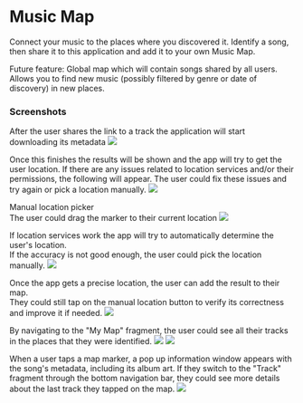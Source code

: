 # Music Map

Connect your music to the places where you discovered it. Identify a song, then share it to this
application and add it to your own Music Map.

Future feature: Global map which will contain songs shared by all users. Allows you to find new
music (possibly filtered by genre or date of discovery) in new places.

### Screenshots

After the user shares the link to a track the application will start downloading its metadata
![](Screenshots/1.png)

Once this finishes the results will be shown and the app will try to get the user location. If there
are any issues related to location services and/or their permissions, the following will appear. The
user could fix these issues and try again or pick a location manually.
![](Screenshots/2.png?raw=true)

Manual location picker  
The user could drag the marker to their current location
![](Screenshots/3.png?raw=true)

If location services work the app will try to automatically determine the user's location.  
If the accuracy is not good enough, the user could pick the location manually.
![](Screenshots/4.png?raw=true)

Once the app gets a precise location, the user can add the result to their map.  
They could still tap on the manual location button to verify its correctness and improve it if
needed.
![](Screenshots/5.png?raw=true)

By navigating to the "My Map" fragment, the user could see all their tracks in the places that they
were identified.
![](Screenshots/6.png?raw=true)
![](Screenshots/7.png?raw=true)

When a user taps a map marker, a pop up information window appears with the song's metadata,
including its album art. If they switch to the "Track" fragment through the bottom navigation bar,
they could see more details about the last track they tapped on the map.
![](Screenshots/8.png?raw=true)